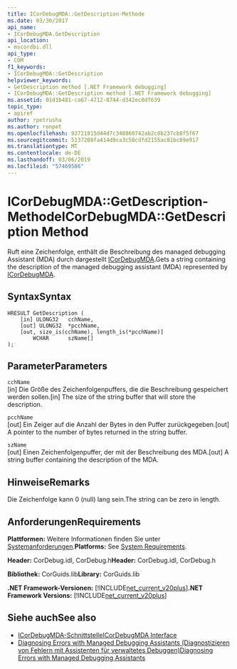```yaml
---
title: ICorDebugMDA::GetDescription-Methode
ms.date: 03/30/2017
api_name:
- ICorDebugMDA.GetDescription
api_location:
- mscordbi.dll
api_type:
- COM
f1_keywords:
- ICorDebugMDA::GetDescription
helpviewer_keywords:
- GetDescription method [.NET Framework debugging]
- ICorDebugMDA::GetDescription method [.NET Framework debugging]
ms.assetid: 01d1b481-ca67-4712-8744-d342ec0df639
topic_type:
- apiref
author: rpetrusha
ms.author: ronpet
ms.openlocfilehash: 93721815d44d7c348860742ab2c8b237cb8f5f67
ms.sourcegitcommit: 5137208fa414d9ca3c58cdfd2155ac81bc89e917
ms.translationtype: MT
ms.contentlocale: de-DE
ms.lasthandoff: 03/06/2019
ms.locfileid: "57469586"
---
```

# <a name="icordebugmdagetdescription-method"></a><span data-ttu-id="91edb-102">ICorDebugMDA::GetDescription-Methode</span><span class="sxs-lookup"><span data-stu-id="91edb-102">ICorDebugMDA::GetDescription Method</span></span>
<span data-ttu-id="91edb-103">Ruft eine Zeichenfolge, enthält die Beschreibung des managed debugging Assistant (MDA) durch dargestellt [ICorDebugMDA](../../../../docs/framework/unmanaged-api/debugging/icordebugmda-interface.md).</span><span class="sxs-lookup"><span data-stu-id="91edb-103">Gets a string containing the description of the managed debugging assistant (MDA) represented by [ICorDebugMDA](../../../../docs/framework/unmanaged-api/debugging/icordebugmda-interface.md).</span></span>  
  
## <a name="syntax"></a><span data-ttu-id="91edb-104">Syntax</span><span class="sxs-lookup"><span data-stu-id="91edb-104">Syntax</span></span>  
  
```  
HRESULT GetDescription (  
    [in] ULONG32   cchName,  
    [out] ULONG32  *pcchName,  
    [out, size_is(cchName), length_is(*pcchName)]  
        WCHAR      szName[]  
);  
```  
  
## <a name="parameters"></a><span data-ttu-id="91edb-105">Parameter</span><span class="sxs-lookup"><span data-stu-id="91edb-105">Parameters</span></span>  
 `cchName`  
 <span data-ttu-id="91edb-106">[in] Die Größe des Zeichenfolgenpuffers, die die Beschreibung gespeichert werden sollen.</span><span class="sxs-lookup"><span data-stu-id="91edb-106">[in] The size of the string buffer that will store the description.</span></span>  
  
 `pcchName`  
 <span data-ttu-id="91edb-107">[out] Ein Zeiger auf die Anzahl der Bytes in den Puffer zurückgegeben.</span><span class="sxs-lookup"><span data-stu-id="91edb-107">[out] A pointer to the number of bytes returned in the string buffer.</span></span>  
  
 `szName`  
 <span data-ttu-id="91edb-108">[out] Einen Zeichenfolgenpuffer, der mit der Beschreibung des MDA.</span><span class="sxs-lookup"><span data-stu-id="91edb-108">[out] A string buffer containing the description of the MDA.</span></span>  
  
## <a name="remarks"></a><span data-ttu-id="91edb-109">Hinweise</span><span class="sxs-lookup"><span data-stu-id="91edb-109">Remarks</span></span>  
 <span data-ttu-id="91edb-110">Die Zeichenfolge kann 0 (null) lang sein.</span><span class="sxs-lookup"><span data-stu-id="91edb-110">The string can be zero in length.</span></span>  
  
## <a name="requirements"></a><span data-ttu-id="91edb-111">Anforderungen</span><span class="sxs-lookup"><span data-stu-id="91edb-111">Requirements</span></span>  
 <span data-ttu-id="91edb-112">**Plattformen:** Weitere Informationen finden Sie unter [Systemanforderungen](../../../../docs/framework/get-started/system-requirements.md).</span><span class="sxs-lookup"><span data-stu-id="91edb-112">**Platforms:** See [System Requirements](../../../../docs/framework/get-started/system-requirements.md).</span></span>  
  
 <span data-ttu-id="91edb-113">**Header:** CorDebug.idl, CorDebug.h</span><span class="sxs-lookup"><span data-stu-id="91edb-113">**Header:** CorDebug.idl, CorDebug.h</span></span>  
  
 <span data-ttu-id="91edb-114">**Bibliothek:** CorGuids.lib</span><span class="sxs-lookup"><span data-stu-id="91edb-114">**Library:** CorGuids.lib</span></span>  
  
 <span data-ttu-id="91edb-115">**.NET Framework-Versionen:** [!INCLUDE[net_current_v20plus](../../../../includes/net-current-v20plus-md.md)]</span><span class="sxs-lookup"><span data-stu-id="91edb-115">**.NET Framework Versions:** [!INCLUDE[net_current_v20plus](../../../../includes/net-current-v20plus-md.md)]</span></span>  
  
## <a name="see-also"></a><span data-ttu-id="91edb-116">Siehe auch</span><span class="sxs-lookup"><span data-stu-id="91edb-116">See also</span></span>
- [<span data-ttu-id="91edb-117">ICorDebugMDA-Schnittstelle</span><span class="sxs-lookup"><span data-stu-id="91edb-117">ICorDebugMDA Interface</span></span>](../../../../docs/framework/unmanaged-api/debugging/icordebugmda-interface.md)
- [<span data-ttu-id="91edb-118">Diagnosing Errors with Managed Debugging Assistants (Diagnostizieren von Fehlern mit Assistenten für verwaltetes Debuggen)</span><span class="sxs-lookup"><span data-stu-id="91edb-118">Diagnosing Errors with Managed Debugging Assistants</span></span>](../../../../docs/framework/debug-trace-profile/diagnosing-errors-with-managed-debugging-assistants.md)
